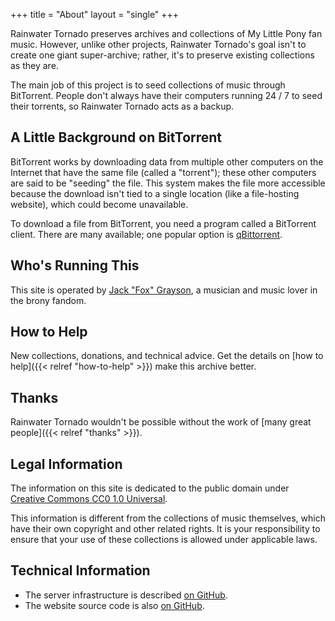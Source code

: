 +++
title = "About"
layout = "single"
+++

Rainwater Tornado preserves archives and collections of My Little Pony fan music. However, unlike other projects, Rainwater Tornado's goal isn't to create one giant super-archive; rather, it's to preserve existing collections as they are.

The main job of this project is to seed collections of music through BitTorrent. People don't always have their computers running 24 / 7 to seed their torrents, so Rainwater Tornado acts as a backup.

## A Little Background on BitTorrent

BitTorrent works by downloading data from multiple other computers on the Internet that have the same file (called a "torrent"); these other computers are said to be "seeding" the file. This system makes the file more accessible because the download isn't tied to a single location (like a file-hosting website), which could become unavailable.

To download a file from BitTorrent, you need a program called a BitTorrent client. There are many available; one popular option is [qBittorrent](https://www.qbittorrent.org/).

## Who's Running This

This site is operated by [Jack "Fox" Grayson](https://www.jackgraysonfox.xyz/), a musician and music lover in the brony fandom.

## How to Help

New collections, donations, and technical advice. Get the details on [how to help]({{< relref "how-to-help" >}}) make this archive better.

## Thanks

Rainwater Tornado wouldn't be possible without the work of [many great people]({{< relref "thanks" >}}).

## Legal Information

The information on this site is dedicated to the public domain under [Creative Commons CC0 1.0 Universal](https://creativecommons.org/publicdomain/zero/1.0/).

This information is different from the collections of music themselves, which have their own copyright and other related rights. It is your responsibility to ensure that your use of these collections is allowed under applicable laws.

## Technical Information

* The server infrastructure is described [on GitHub](https://github.com/rainwater-tornado/technical).
* The website source code is also [on GitHub](https://github.com/rainwater-tornado/site).